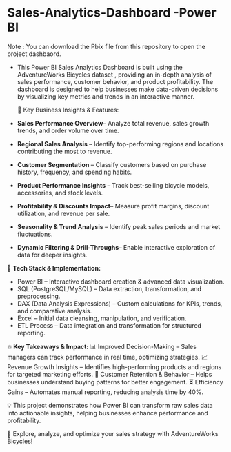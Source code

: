# Sales-Analytics-Dashboard -Power BI

Note : You can download the Pbix file from this repository to open the project dashbaord.
- This Power BI Sales Analytics Dashboard is built using the AdventureWorks Bicycles dataset , providing an in-depth analysis of sales performance, customer behavior, and product profitability. The dashboard is designed to help businesses make data-driven decisions by visualizing key metrics and trends in an interactive manner.

  🔹 Key Business Insights & Features:
- **Sales Performance Overview**– Analyze total revenue, sales growth trends, and order volume over time.
- **Regional Sales Analysis** – Identify top-performing regions and locations contributing the most to revenue.
- **Customer Segmentation** – Classify customers based on purchase history, frequency, and spending habits.
- **Product Performance Insights** – Track best-selling bicycle models, accessories, and stock levels.
- **Profitability & Discounts Impact**– Measure profit margins, discount utilization, and revenue per sale.
- **Seasonality & Trend Analysis** – Identify peak sales periods and market fluctuations.
- **Dynamic Filtering & Drill-Throughs**– Enable interactive exploration of data for deeper insights.

🚀 **Tech Stack & Implementation:**
 -  Power BI – Interactive dashboard creation & advanced data visualization.
 -   SQL (PostgreSQL/MySQL) – Data extraction, transformation, and preprocessing.
 -  DAX (Data Analysis Expressions) – Custom calculations for KPIs, trends, and comparative analysis.
 -  Excel – Initial data cleansing, manipulation, and verification.
 -  ETL Process – Data integration and transformation for structured reporting.

🔥 **Key Takeaways & Impact:**
📊 Improved Decision-Making – Sales managers can track performance in real time, optimizing strategies.
📈 Revenue Growth Insights – Identifies high-performing products and regions for targeted marketing efforts.
🛒 Customer Retention & Behavior – Helps businesses understand buying patterns for better engagement.
⏳ Efficiency Gains – Automates manual reporting, reducing analysis time by 40%.

💡 This project demonstrates how Power BI can transform raw sales data into actionable insights, helping businesses enhance performance and profitability.

🚀 Explore, analyze, and optimize your sales strategy with AdventureWorks Bicycles!
